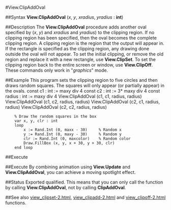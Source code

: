 
#View.ClipAddOval

##Syntax
**View.ClipAddOval** (*x*, *y*, *xradius*, *yradius* : **int**)

##Description
The **View.ClipAddOval** procedure adds another oval specified by (*x*, *y*) and *xradius* and *yradius*) to the clipping region. If no clipping region has been specified, then the oval becomes the complete clipping region.
A clipping region is the region that the output will appear in. If the rectangle is specified as the clipping region, any drawing done outside the oval will not appear.
To set the initial clipping, or remove the old region and replace it with a new rectangle, use **View.ClipSet**. To set the clipping region back to the entire screen or window, use **View.ClipOff**.
These commands only work in "*graphics*" mode.

##Example
This program sets the clipping region to five circles and then draws random squares. The squares will only appear (or partially appear) in the ovals.
        const c1 : int := maxy div 4
        const c2 : int := 3* maxy div 4
        const radius : int := maxy div 4
        View.ClipAddOval (c1, c1, radius, radius)
        View.ClipAddOval (c1, c2, radius, radius)
        View.ClipAddOval (c2, c1, radius, radius)
        View.ClipAddOval (c2, c2, radius, radius)

        % Draw the random squares in the box
        var x, y, clr : int
        loop
            x := Rand.Int (0, maxx - 30)     % Random x
            y := Rand.Int (0, maxy - 30)     % Random y
            clr := Rand.Int (0, maxcolor)    % Random color
            Draw.FillBox (x, y, x + 30, y + 30, clr)
        end loop
##Execute


##Execute
By combining animation using **View.Update** and **View.ClipAddOval**, you can achieve a moving spotlight effect.

##Status
Exported qualified.
This means that you can only call the function by calling **View.ClipAddOval**, not by calling **ClipAddOval**.

##See also
[view_clipset-2.html](**View.ClipSet**), [view_clipadd-2.html](**View.ClipAdd**) and [view_clipoff-2.html](**View.ClipOff**) functions.
